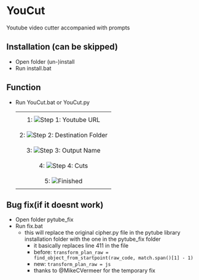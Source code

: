 # YouCut
Youtube video cutter accompanied with prompts

## Installation (can be skipped)
- Open folder (un-)install
- Run install.bat

## Function
- Run YouCut.bat or YouCut.py

  <table style="border-collapse: collapse;">
    <tr>
    <td style="padding: 10px; border: none; text-align: center;">1: <img src="https://user-images.githubusercontent.com/117587855/226498974-5f807841-82bf-461e-97aa-0a8739321f8a.png" alt="Step 1: Youtube URL"></td>
  </tr>
  <tr>
    <td style="padding: 10px; border: none; text-align: center;">2: <img src="https://user-images.githubusercontent.com/117587855/226499079-c5a8edd8-eb4d-49e5-b5eb-11aebb393900.png" alt="Step 2: Destination Folder"></td>
  </tr>
  <tr>
    <td style="padding: 10px; border: none; text-align: center;">3: <img src="https://user-images.githubusercontent.com/117587855/226499145-352be18f-2b21-40d8-a065-7036191a64c7.png" alt="Step 3: Output Name"></td>
  </tr>
  <tr>
    <td style="padding: 10px; border: none; text-align: center;">4: <img src="https://user-images.githubusercontent.com/117587855/226499184-fe0cc890-862f-4aab-b752-bd6e147e2677.png" alt="Step 4: Cuts"></td>
  </tr>
  <tr>    
    <td style="padding: 10px; border: none; text-align: center;">5: <img src="https://user-images.githubusercontent.com/117587855/226499565-30c3115e-c65e-47b1-b5dc-780f2a852504.png" alt="Finished"></td>
  </tr>
  </table>

## Bug fix(if it doesnt work)
- Open folder pytube_fix
- Run fix.bat
  - this will replace the original cipher.py file in the pytube library installation folder with the one in the pytube_fix folder
    - it basically replaces line 411 in the file
    - before: ```transform_plan_raw = find_object_from_startpoint(raw_code, match.span()[1] - 1)```
    - new: ```transform_plan_raw = js```
    - thanks to @MikeCVermeer for the temporary fix
